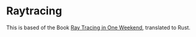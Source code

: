 # Raytracing
This is based of the Book [Ray Tracing in One Weekend](https://raytracing.github.io/books/RayTracingInOneWeekend.html), translated to Rust.
